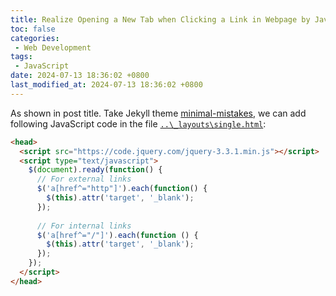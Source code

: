 ```yaml
---
title: Realize Opening a New Tab when Clicking a Link in Webpage by JavaScript
toc: false
categories:
 - Web Development
tags:
 - JavaScript
date: 2024-07-13 18:36:02 +0800
last_modified_at: 2024-07-13 18:36:02 +0800
---
```


As shown in post title. Take Jekyll theme [minimal-mistakes](https://github.com/mmistakes/minimal-mistakes), we can add following JavaScript code in the file [`..\_layouts\single.html`](https://github.com/mmistakes/minimal-mistakes/blob/master/_layouts/single.html#L4):

```html
<head>
  <script src="https://code.jquery.com/jquery-3.3.1.min.js"></script>
  <script type="text/javascript">
    $(document).ready(function() {
      // For external links
      $('a[href^="http"]').each(function() {
        $(this).attr('target', '_blank');
      });
        
      // For internal links
      $('a[href^="/"]').each(function () {
        $(this).attr('target', '_blank');
      });
    });
  </script>
</head>
```

